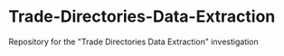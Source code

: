 # Trade-Directories-Data-Extraction
Repository for the "Trade Directories Data Extraction" investigation 
